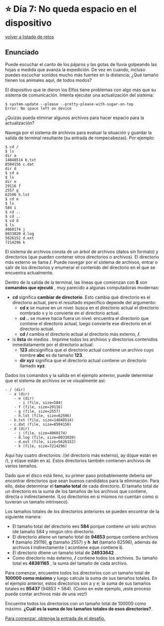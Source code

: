 # ⭐️ Día 7: No queda espacio en el dispositivo
[volver a listado de retos](./../../README.md)

## Enunciado

Puede escuchar el canto de los pájaros y las gotas de lluvia golpeando las hojas a medida que avanza la expedición. De vez en cuando, incluso puedes escuchar sonidos mucho más fuertes en la distancia; ¿Qué tamaño tienen los animales aquí, de todos modos?

El dispositivo que te dieron los Elfos tiene problemas con algo más que su sistema de comunicación. Intenta ejecutar una actualización del sistema:

```
$ system-update --please --pretty-please-with-sugar-on-top
Error: No space left on device
```

¿Quizás pueda eliminar algunos archivos para hacer espacio para la actualización?

Navega por el sistema de archivos para evaluar la situación y guardar la salida de terminal resultante (su entrada de rompecabezas). Por ejemplo:

```
$ cd /
$ ls
dir a
14848514 b.txt
8504156 c.dat
dir d
$ cd a
$ ls
dir e
29116 f
2557 g
62596 h.lst
$ cd e
$ ls
584 i
$ cd ..
$ cd ..
$ cd d
$ ls
4060174 j
8033020 d.log
5626152 d.ext
7214296 k
```

El sistema de archivos consta de un árbol de archivos (datos sin formato) y directorios (que pueden contener otros directorios o archivos). El directorio más externo se llama __/__. Puede navegar por el sistema de archivos, entrar o salir de los directorios y enumerar el contenido del directorio en el que se encuentra actualmente.

Dentro de la salida de la terminal, las líneas que comienzan con **$** son **comandos que ejecutó** , muy parecido a algunas computadoras modernas:

  - **cd** significa **cambiar de directorio**. Esto cambia qué directorio es el directorio actual, pero el resultado específico depende del argumento:
    - **cd x** se mueve en un nivel: busca en el directorio actual el directorio nombrado x y lo convierte en el directorio actual.
    - **cd ..** se mueve hacia fuera un nivel: encuentra el directorio que contiene el directorio actual, luego convierte ese directorio en el directorio actual.
    - **cd** __/__ cambia el directorio actual al directorio más externo, __/__.
  - ls **lista** de medios . Imprime todos los archivos y directorios contenidos inmediatamente por el directorio actual:
    - **123** abcsignifica que el directorio actual contiene un archivo cuyo nombre **abc** es de tamaño **123**.
    - **dir xyz** significa que el directorio actual contiene un directorio llamado **xyz**.

Dados los comandos y la salida en el ejemplo anterior, puede determinar que el sistema de archivos se ve visualmente así:

```
- / (dir)
  - a (dir)
    - e (dir)
      - i (file, size=584)
    - f (file, size=29116)
    - g (file, size=2557)
    - h.lst (file, size=62596)
  - b.txt (file, size=14848514)
  - c.dat (file, size=8504156)
  - d (dir)
    - j (file, size=4060174)
    - d.log (file, size=8033020)
    - d.ext (file, size=5626152)
    - k (file, size=7214296)
```

Aquí hay cuatro directorios: /(el directorio más externo), ay d(que están en /), y e(que están en a). Estos directorios también contienen archivos de varios tamaños.

Dado que el disco está lleno, su primer paso probablemente debería ser encontrar directorios que sean buenos candidatos para la eliminación. Para ello, debe determinar el **tamaño total** de cada directorio. El tamaño total de un directorio es la suma de los tamaños de los archivos que contiene, directa o indirectamente. (Los directorios en sí mismos no cuentan como si tuvieran un tamaño intrínseco).

Los tamaños totales de los directorios anteriores se pueden encontrar de la siguiente manera:

  - El tamaño total del directorio ees **584** porque contiene un solo archivo ide tamaño 584 y ningún otro directorio.
  - El directorio atiene un tamaño total de **94853** porque contiene archivos **f** (tamaño 29116), **g** (tamaño 2557) y **h** .**lst** (tamaño 62596), además de archivos **i** indirectamente ( acontiene eque contiene **i**).
  - El directorio dtiene un tamaño total de **24933642** .
  - Como directorio más externo, __/__ contiene todos los archivos. Su tamaño total es **48381165** , la suma del tamaño de cada archivo.

Para comenzar, encuentre todos los directorios con un tamaño total de **100000 como máximo** y luego calcule la suma de sus tamaños totales. En el ejemplo anterior, estos directorios son a y e; la suma de sus tamaños totales es **95437** (94853 + 584). (Como en este ejemplo, ¡este proceso puede contar archivos más de una vez!)

Encuentre todos los directorios con un tamaño total de 100000 como máximo. **¿Cuál es la suma de los tamaños totales de esos directorios?**.

[Para comenzar, obtenga la entrada de el desafío.](./input.txt)